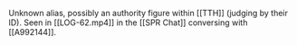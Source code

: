 
Unknown alias, possibly an authority figure within [[TTH]] (judging by their ID). Seen in [[LOG-62.mp4]] in the [[SPR Chat]] conversing with [[A992144]].